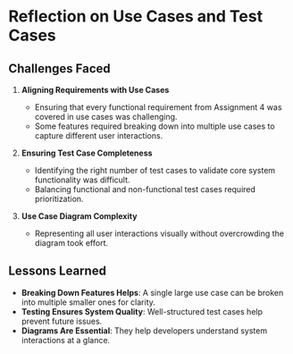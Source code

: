
# **Reflection on Use Cases and Test Cases**

## **Challenges Faced**
1. **Aligning Requirements with Use Cases**  
   - Ensuring that every functional requirement from Assignment 4 was covered in use cases was challenging.
   - Some features required breaking down into multiple use cases to capture different user interactions.

2. **Ensuring Test Case Completeness**  
   - Identifying the right number of test cases to validate core system functionality was difficult.
   - Balancing functional and non-functional test cases required prioritization.

3. **Use Case Diagram Complexity**  
   - Representing all user interactions visually without overcrowding the diagram took effort.

## **Lessons Learned**
- **Breaking Down Features Helps**: A single large use case can be broken into multiple smaller ones for clarity.
- **Testing Ensures System Quality**: Well-structured test cases help prevent future issues.
- **Diagrams Are Essential**: They help developers understand system interactions at a glance.
